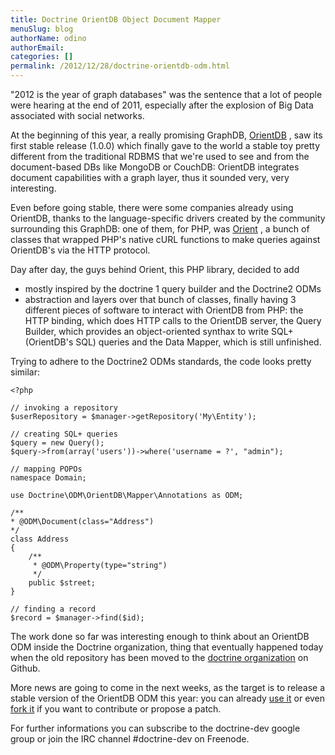```yaml
---
title: Doctrine OrientDB Object Document Mapper
menuSlug: blog
authorName: odino 
authorEmail: 
categories: []
permalink: /2012/12/28/doctrine-orientdb-odm.html
---
```

"2012 is the year of graph databases" was the sentence that a lot of
people were hearing at the end of 2011, especially after the explosion
of Big Data associated with social networks.

At the beginning of this year, a really promising GraphDB,
[OrientDB](http://orientdb.org) , saw its first stable release (1.0.0)
which finally gave to the world a stable toy pretty different from the
traditional RDBMS that we're used to see and from the document-based DBs
like MongoDB or CouchDB: OrientDB integrates document capabilities with
a graph layer, thus it sounded very, very interesting.

Even before going stable, there were some companies already using
OrientDB, thanks to the language-specific drivers created by the
community surrounding this GraphDB: one of them, for PHP, was
[Orient](http://github.com/congow/Orient) , a bunch of classes that
wrapped PHP's native cURL functions to make queries against OrientDB's
via the HTTP protocol.

Day after day, the guys behind Orient, this PHP library, decided to add
- mostly inspired by the doctrine 1 query builder and the Doctrine2 ODMs
- abstraction and layers over that bunch of classes, finally having 3
different pieces of software to interact with OrientDB from PHP: the
HTTP binding, which does HTTP calls to the OrientDB server, the Query
Builder, which provides an object-oriented synthax to write SQL+
(OrientDB's SQL) queries and the Data Mapper, which is still unfinished.

Trying to adhere to the Doctrine2 ODMs standards, the code looks pretty
similar:

~~~~ {.sourceCode .php}
<?php

// invoking a repository
$userRepository = $manager->getRepository('My\Entity');

// creating SQL+ queries
$query = new Query();
$query->from(array('users'))->where('username = ?', "admin");

// mapping POPOs
namespace Domain;

use Doctrine\ODM\OrientDB\Mapper\Annotations as ODM;

/**
* @ODM\Document(class="Address")
*/
class Address
{
    /**
     * @ODM\Property(type="string")
     */
    public $street;
}

// finding a record
$record = $manager->find($id);
~~~~

The work done so far was interesting enough to think about an OrientDB
ODM inside the Doctrine organization, thing that eventually happened
today when the old repository has been moved to the [doctrine
organization](https://github.com/doctrine/orientdb-odm) on Github.

More news are going to come in the next weeks, as the target is to
release a stable version of the OrientDB ODM this year: you can already
[use it](https://packagist.org/packages/doctrine/orientdb-odm) or even
[fork it](https://github.com/doctrine/orientdb-odm) if you want to
contribute or propose a patch.

For further informations you can subscribe to the doctrine-dev google
group or join the IRC channel \#doctrine-dev on Freenode.
